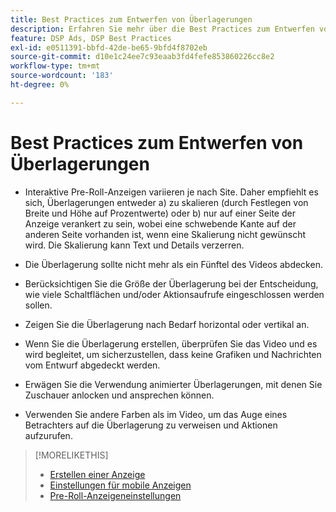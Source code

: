 ```yaml
---
title: Best Practices zum Entwerfen von Überlagerungen
description: Erfahren Sie mehr über die Best Practices zum Entwerfen von Überlagerungen auf Ihren Anzeigen.
feature: DSP Ads, DSP Best Practices
exl-id: e0511391-bbfd-42de-be65-9bfd4f8702eb
source-git-commit: d10e1c24ee7c93eaab3fd4fefe853860226cc8e2
workflow-type: tm+mt
source-wordcount: '183'
ht-degree: 0%

---
```


# Best Practices zum Entwerfen von Überlagerungen

* Interaktive Pre-Roll-Anzeigen variieren je nach Site. Daher empfiehlt es sich, Überlagerungen entweder a) zu skalieren (durch Festlegen von Breite und Höhe auf Prozentwerte) oder b) nur auf einer Seite der Anzeige verankert zu sein, wobei eine schwebende Kante auf der anderen Seite vorhanden ist, wenn eine Skalierung nicht gewünscht wird. Die Skalierung kann Text und Details verzerren.

* Die Überlagerung sollte nicht mehr als ein Fünftel des Videos abdecken.

* Berücksichtigen Sie die Größe der Überlagerung bei der Entscheidung, wie viele Schaltflächen und/oder Aktionsaufrufe eingeschlossen werden sollen.

* Zeigen Sie die Überlagerung nach Bedarf horizontal oder vertikal an.

* Wenn Sie die Überlagerung erstellen, überprüfen Sie das Video und es wird begleitet, um sicherzustellen, dass keine Grafiken und Nachrichten vom Entwurf abgedeckt werden.

* Erwägen Sie die Verwendung animierter Überlagerungen, mit denen Sie Zuschauer anlocken und ansprechen können.

* Verwenden Sie andere Farben als im Video, um das Auge eines Betrachters auf die Überlagerung zu verweisen und Aktionen aufzurufen.

>[!MORELIKETHIS]
>
>* [Erstellen einer Anzeige](ad-create.md)
>* [Einstellungen für mobile Anzeigen](ad-settings-mobile.md)
>* [Pre-Roll-Anzeigeneinstellungen](ad-settings-pre-roll.md)

